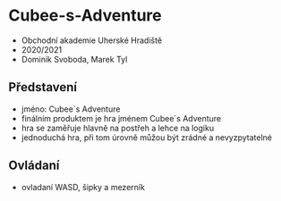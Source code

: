 # Cubee-s-Adventure

- Obchodní akademie Uherské Hradiště
- 2020/2021
- Dominik Svoboda, Marek Tyl

## Představení
- jméno: Cubee´s Adventure
- finálním produktem je hra jménem Cubee´s Adventure
- hra se zaměřuje hlavně na postřeh a lehce na logiku
- jednoduchá hra, při tom úrovně můžou být zrádné a nevyzpytatelné

## Ovládaní 
- ovladaní WASD, šipky a mezerník

